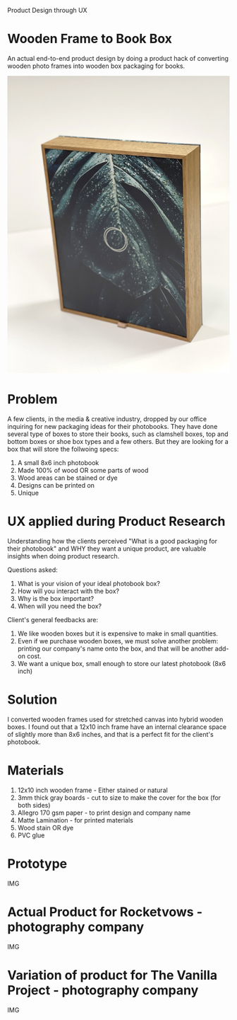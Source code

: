 Product Design through UX
# Wooden Frame to Book Box
An actual end-to-end product design by doing a product hack of converting wooden photo frames into wooden box packaging for books.

![](01%20Actual%2001.jpg)

# Problem
A few clients, in the media & creative industry, dropped by our office inquiring for new packaging ideas for their photobooks. They have done several type of boxes to store their books, such as clamshell boxes, top and bottom boxes or shoe box types and a few others. But they are looking for a box that will store the follwoing specs:

1. A small 8x6 inch photobook
2. Made 100% of wood OR some parts of wood
3. Wood areas can be stained or dye
4. Designs can be printed on
5. Unique

# UX applied during Product Research
Understanding how the clients perceived "What is a good packaging for their photobook" and WHY they want a unique product, are valuable insights when doing product research.

Questions asked:
1. What is your vision of your ideal photobook box?
2. How will you interact with the box?
3. Why is the box important?
4. When will you need the box?

Client's general feedbacks are:
1. We like wooden boxes but it is expensive to make in small quantities.
2. Even if we purchase wooden boxes, we must solve another problem: printing our company's name onto the box, and that will be another add-on cost.
3. We want a unique box, small enough to store our latest photobook (8x6 inch)

# Solution
I converted wooden frames used for stretched canvas into hybrid wooden boxes. I found out that a 12x10 inch frame have an internal clearance space of slightly more than 8x6 inches, and that is a perfect fit for the client's photobook.

# Materials
1. 12x10 inch wooden frame - Either stained or natural
2. 3mm thick gray boards - cut to size to make the cover for the box (for both sides)
3. Allegro 170 gsm paper - to print design and company name
4. Matte Lamination - for printed materials
5. Wood stain OR dye
6. PVC glue

# Prototype
IMG

# Actual Product for Rocketvows - photography company
IMG

# Variation of product for The Vanilla Project - photography company
IMG



